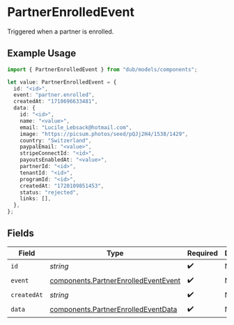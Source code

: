 # PartnerEnrolledEvent

Triggered when a partner is enrolled.

## Example Usage

```typescript
import { PartnerEnrolledEvent } from "dub/models/components";

let value: PartnerEnrolledEvent = {
  id: "<id>",
  event: "partner.enrolled",
  createdAt: "1710696633481",
  data: {
    id: "<id>",
    name: "<value>",
    email: "Lucile_Lebsack@hotmail.com",
    image: "https://picsum.photos/seed/pQJj2H4/1538/1429",
    country: "Switzerland",
    paypalEmail: "<value>",
    stripeConnectId: "<id>",
    payoutsEnabledAt: "<value>",
    partnerId: "<id>",
    tenantId: "<id>",
    programId: "<id>",
    createdAt: "1720109851453",
    status: "rejected",
    links: [],
  },
};
```

## Fields

| Field                                                                                        | Type                                                                                         | Required                                                                                     | Description                                                                                  |
| -------------------------------------------------------------------------------------------- | -------------------------------------------------------------------------------------------- | -------------------------------------------------------------------------------------------- | -------------------------------------------------------------------------------------------- |
| `id`                                                                                         | *string*                                                                                     | :heavy_check_mark:                                                                           | N/A                                                                                          |
| `event`                                                                                      | [components.PartnerEnrolledEventEvent](../../models/components/partnerenrolledeventevent.md) | :heavy_check_mark:                                                                           | N/A                                                                                          |
| `createdAt`                                                                                  | *string*                                                                                     | :heavy_check_mark:                                                                           | N/A                                                                                          |
| `data`                                                                                       | [components.PartnerEnrolledEventData](../../models/components/partnerenrolledeventdata.md)   | :heavy_check_mark:                                                                           | N/A                                                                                          |